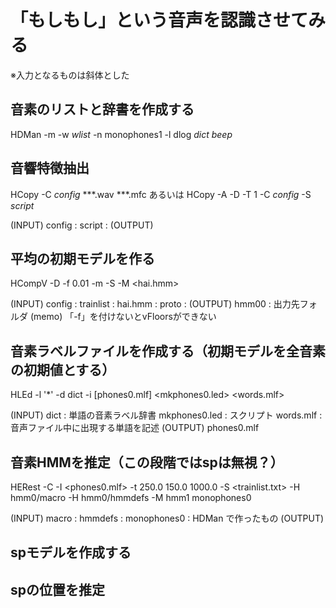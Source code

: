 # 「もしもし」という音声を認識させてみる

※入力となるものは斜体とした  

## <STEP1> 音素のリストと辞書を作成する

HDMan -m -w *wlist* -n monophones1 -l dlog *dict* *beep*

## <STEP2> 音響特徴抽出

HCopy -C <i>config</i> ***.wav ***.mfc
あるいは
HCopy -A -D -T 1 -C <i>config</i> -S <i>script</i>

 (INPUT)
   config : 
   script : 
 (OUTPUT)


## <STEP3>平均の初期モデルを作る

HCompV -D <config> -f 0.01 -m -S <trainlist> -M <hmm00> <proto> <hai.hmm>

 (INPUT)
   config : 
   trainlist : 
   hai.hmm : 
   proto : 
 (OUTPUT)
   hmm00 : 出力先フォルダ
 (memo)
   「-f」を付けないとvFloorsができない

## <STEP4>音素ラベルファイルを作成する（初期モデルを全音素の初期値とする）

HLEd -l '*' -d dict -i [phones0.mlf] <mkphones0.led> <words.mlf>

 (INPUT)
   dict : 単語の音素ラベル辞書
   mkphones0.led : スクリプト
   words.mlf : 音声ファイル中に出現する単語を記述
 (OUTPUT)
   phones0.mlf

## <STEP5>音素HMMを推定（この段階ではspは無視？）

HERest -C <config> -I <phones0.mlf> -t 250.0 150.0 1000.0 -S <trainlist.txt>
       -H hmm0/macro
       -H hmm0/hmmdefs
       -M hmm1 monophones0

 (INPUT)
   macro : 
   hmmdefs : 
   monophones0 : HDMan で作ったもの
 (OUTPUT)

## <STEP6>spモデルを作成する

## <STEP7>spの位置を推定
